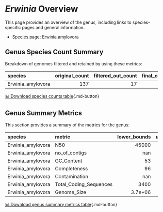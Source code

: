 # *Erwinia* Overview
This page provides an overview of the genus, including links to species-specific pages and general information.

- [Species page: Erwinia amylovora](Erwinia_amylovora/index.md)
## Genus Species Count Summary
Breakdown of genomes filtered and retained by using these metrics:

| species           |   original_count |   filtered_out_count |   final_count |
|:------------------|-----------------:|---------------------:|--------------:|
| Erwinia_amylovora |              137 |                   17 |           120 |


[📊 Download species counts table](species_counts.csv){.md-button}
## Genus Summary Metrics
This section provides a summary of the metrics for the genus:

| species           | metric                 |   lower_bounds |   upper_bounds |
|:------------------|:-----------------------|---------------:|---------------:|
| Erwinia_amylovora | N50                    |    45000       |        nan     |
| Erwinia_amylovora | no_of_contigs          |      nan       |        200     |
| Erwinia_amylovora | GC_Content             |       53       |         54     |
| Erwinia_amylovora | Completeness           |       96       |        nan     |
| Erwinia_amylovora | Contamination          |      nan       |          1     |
| Erwinia_amylovora | Total_Coding_Sequences |     3400       |       3600     |
| Erwinia_amylovora | Genome_Size            |        3.7e+06 |          4e+06 |


[📊 Download genus summary metrics table](genus_summary_metrics.csv){.md-button}
